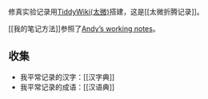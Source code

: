 修真实验记录用[TiddyWiki(太微)](https://tiddlywiki.com/#WikiText)搭建，这是[[太微折腾记录]]。

[[我的笔记方法]]参照了[Andyʼs working notes](https://notes.andymatuschak.org/)。

## 收集

* 我平常记录的汉字：[[汉字典]]
* 我平常记录的成语：[[汉语典]]